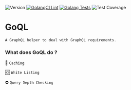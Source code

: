 ![Version](https://img.shields.io/badge/version-0.1.1-orange.svg)
[![GolangCI Lint](https://github.com/keremdokumaci/goql/actions/workflows/go-lint.yml/badge.svg)](https://github.com/keremdokumaci/goql/actions/workflows/go-lint.yml)
[![Golang Tests](https://github.com/keremdokumaci/goql/actions/workflows/go-test.yml/badge.svg)](https://github.com/keremdokumaci/goql/actions/workflows/go-test.yml)
![Test Coverage](https://img.shields.io/badge/coverage-76.0%25-orange.svg)

# GoQL

`A GraphQL helper to deal with GraphQL requirements.`

### What does GoQL do ?

💾 `Caching`

🆘 `White Listing`

⛔ `Query Depth Checking`